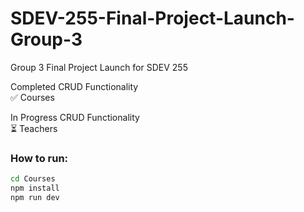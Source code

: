 # SDEV-255-Final-Project-Launch-Group-3
Group 3 Final Project Launch for SDEV 255

Completed CRUD Functionality <br>
✅ Courses

In Progress CRUD Functionality <br>
⏳ Teachers

### How to run:
```sh
cd Courses
npm install
npm run dev
```
